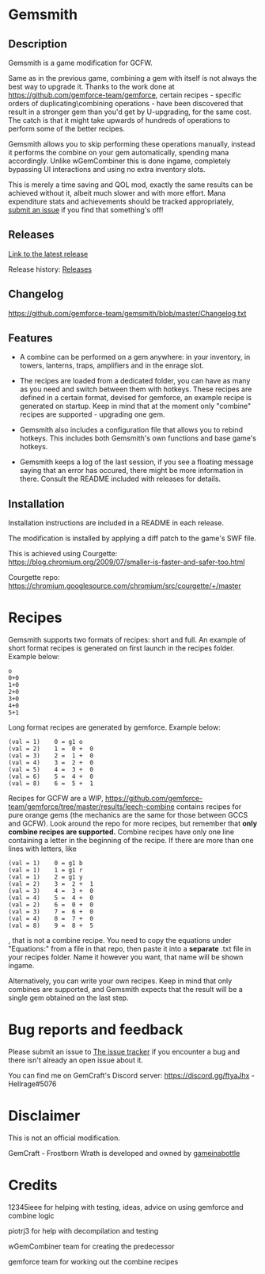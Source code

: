 # Gemsmith

## Description
Gemsmith is a game modification for GCFW.

Same as in the previous game, combining a gem with itself is not always the best way to upgrade it. Thanks to the work done at https://github.com/gemforce-team/gemforce, certain recipes - specific orders of duplicating\combining operations - have been discovered that result in a stronger gem than you'd get by U-upgrading, for the same cost. The catch is that it might take upwards of hundreds of operations to perform some of the better recipes.

Gemsmith allows you to skip performing these operations manually, instead it performs the combine on your gem automatically, spending mana accordingly. Unlike wGemCombiner this is done ingame, completely bypassing UI interactions and using no extra inventory slots. 

This is merely a time saving and QOL mod, exactly the same results can be achieved without it, albeit much slower and with more effort. Mana expenditure stats and achievements should be tracked appropriately, [submit an issue](https://github.com/gemforce-team/gemsmith/issues) if you find that something's off!


## Releases
[Link to the latest release](https://github.com/gemforce-team/gemsmith/releases/latest)

Release history: [Releases](https://github.com/gemforce-team/gemsmith/releases)


## Changelog
https://github.com/gemforce-team/gemsmith/blob/master/Changelog.txt


## Features
* A combine can be performed on a gem anywhere: in your inventory, in towers, lanterns, traps, amplifiers and in the enrage slot.

* The recipes are loaded from a dedicated folder, you can have as many as you need and switch between them with hotkeys. These recipes are defined in a certain format, devised for gemforce, an example recipe is generated on startup. Keep in mind that at the moment only "combine" recipes are supported - upgrading one gem.

* Gemsmith also includes a configuration file that allows you to rebind hotkeys. This includes both Gemsmith's own functions and base game's hotkeys.

* Gemsmith keeps a log of the last session, if you see a floating message saying that an error has occured, there might be more information in there. Consult the README included with releases for details.


## Installation
Installation instructions are included in a README in each release.

The modification is installed by applying a diff patch to the game's SWF file.

This is achieved using Courgette: https://blog.chromium.org/2009/07/smaller-is-faster-and-safer-too.html

Courgette repo: https://chromium.googlesource.com/chromium/src/courgette/+/master


# Recipes
Gemsmith supports two formats of recipes: short and full. An example of short format recipes is generated on first launch in the recipes folder. Example below:
```
o
0+0
1+0
2+0
3+0
4+0
5+1
```
Long format recipes are generated by gemforce. Example below:
```
(val = 1)	 0 = g1 o
(val = 2)	 1 =  0 +  0
(val = 3)	 2 =  1 +  0
(val = 4)	 3 =  2 +  0
(val = 5)	 4 =  3 +  0
(val = 6)	 5 =  4 +  0
(val = 8)	 6 =  5 +  1
```
Recipes for GCFW are a WIP, https://github.com/gemforce-team/gemforce/tree/master/results/leech-combine contains recipes for pure orange gems (the mechanics are the same for those between GCCS and GCFW). Look around the repo for more recipes, but remember that **only combine recipes are supported.** Combine recipes have only one line containing a letter in the beginning of the recipe. If there are more than one lines with letters, like

```
(val = 1)	 0 = g1 b
(val = 1)	 1 = g1 r
(val = 1)	 2 = g1 y
(val = 2)	 3 =  2 +  1
(val = 3)	 4 =  3 +  0
(val = 4)	 5 =  4 +  0
(val = 2)	 6 =  0 +  0
(val = 3)	 7 =  6 +  0
(val = 4)	 8 =  7 +  0
(val = 8)	 9 =  8 +  5
```

, that is not a combine recipe.
You need to copy the equations under "Equations:" from a file in that repo, then paste it into a **separate** .txt file in your recipes folder. Name it however you want, that name will be shown ingame.

Alternatively, you can write your own recipes. Keep in mind that only combines are supported, and Gemsmith expects that the result will be a single gem obtained on the last step.


# Bug reports and feedback
Please submit an issue to [The issue tracker](https://github.com/gemforce-team/gemsmith/issues) if you encounter a bug and there isn't already an open issue about it.

You can find me on GemCraft's Discord server: https://discord.gg/ftyaJhx - Hellrage#5076


# Disclaimer
This is not an official modification.

GemCraft - Frostborn Wrath is developed and owned by [gameinabottle](http://gameinabottle.com/)


# Credits
12345ieee for helping with testing, ideas, advice on using gemforce and combine logic

piotrj3 for help with decompilation and testing

wGemCombiner team for creating the predecessor

gemforce team for working out the combine recipes
